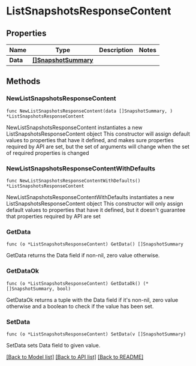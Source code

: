 # ListSnapshotsResponseContent

## Properties

Name | Type | Description | Notes
------------ | ------------- | ------------- | -------------
**Data** | [**[]SnapshotSummary**](SnapshotSummary.md) |  | 

## Methods

### NewListSnapshotsResponseContent

`func NewListSnapshotsResponseContent(data []SnapshotSummary, ) *ListSnapshotsResponseContent`

NewListSnapshotsResponseContent instantiates a new ListSnapshotsResponseContent object
This constructor will assign default values to properties that have it defined,
and makes sure properties required by API are set, but the set of arguments
will change when the set of required properties is changed

### NewListSnapshotsResponseContentWithDefaults

`func NewListSnapshotsResponseContentWithDefaults() *ListSnapshotsResponseContent`

NewListSnapshotsResponseContentWithDefaults instantiates a new ListSnapshotsResponseContent object
This constructor will only assign default values to properties that have it defined,
but it doesn't guarantee that properties required by API are set

### GetData

`func (o *ListSnapshotsResponseContent) GetData() []SnapshotSummary`

GetData returns the Data field if non-nil, zero value otherwise.

### GetDataOk

`func (o *ListSnapshotsResponseContent) GetDataOk() (*[]SnapshotSummary, bool)`

GetDataOk returns a tuple with the Data field if it's non-nil, zero value otherwise
and a boolean to check if the value has been set.

### SetData

`func (o *ListSnapshotsResponseContent) SetData(v []SnapshotSummary)`

SetData sets Data field to given value.



[[Back to Model list]](../README.md#documentation-for-models) [[Back to API list]](../README.md#documentation-for-api-endpoints) [[Back to README]](../README.md)


